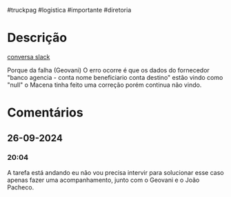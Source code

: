 #truckpag #logistica #importante #diretoria 
# Descrição
[conversa slack](https://truckpag.slack.com/archives/C047MBCSK63/p1727368605840419)

Porque da falha (Geovani)
O erro ocorre é que os dados do fornecedor "banco agencia - conta nome beneficiario conta destino" estão vindo como "null" o Macena tinha feito uma correção porém continua não vindo. 
# Comentários 
## 26-09-2024
### 20:04
A tarefa está andando eu não vou precisa intervir para solucionar esse caso apenas fazer uma acompanhamento, junto com o Geovani e o João Pacheco. 

